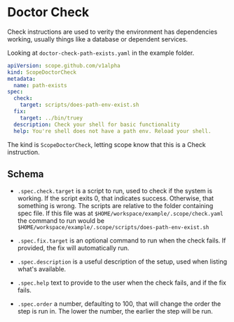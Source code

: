 # Doctor Check

Check instructions are used to verity the environment has dependencies working, usually things like a database or dependent services.

Looking at `doctor-check-path-exists.yaml` in the example folder.

```yaml
apiVersion: scope.github.com/v1alpha
kind: ScopeDoctorCheck
metadata:
  name: path-exists
spec:
  check:
    target: scripts/does-path-env-exist.sh
  fix:
    target: ../bin/truey
  description: Check your shell for basic functionality
  help: You're shell does not have a path env. Reload your shell.
```

The kind is `ScopeDoctorCheck`, letting scope know that this is a Check instruction.

## Schema

- `.spec.check.target` is a script to run, used to check if the system is working. If the script exits 0, that indicates success. Otherwise, that something is wrong. The scripts are relative to the folder containing spec file. If this file was at `$HOME/workspace/example/.scope/check.yaml` the command to run would be  `$HOME/workspace/example/.scope/scripts/does-path-env-exist.sh` 

- `.spec.fix.target` is an optional command to run when the check fails. If provided, the fix will automatically run.

- `.spec.description` is a useful description of the setup, used when listing what's available.

- `.spec.help` text to provide to the user when the check fails, and if the fix fails.

- `.spec.order` a number, defaulting to 100, that will change the order the step is run in. The lower the number, the earlier the step will be run.
